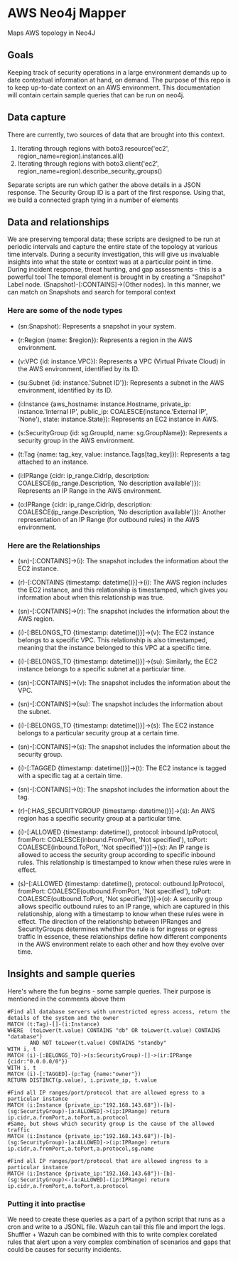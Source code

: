 # AWS Neo4j Mapper
Maps AWS topology in Neo4J 

## Goals
Keeping track of security operations in a large environment demands up to date contextual information at hand, on demand.
The purpose of this repo is to keep up-to-date context on an AWS environment. This documentation will contain certain sample queries that can be run on neo4j.

## Data capture
There are currently, two sources of data that are brought into this context. 
1.  Iterating through regions with  boto3.resource('ec2', region_name=region).instances.all()
2.  Iterating through regions with  boto3.client('ec2', region_name=region).describe_security_groups()

Separate scripts are run which gather the above details in a JSON response. The Security Group ID is a part of the first response. Using that, we build a connected graph tying in a number of elements


## Data and relationships

We are preserving temporal data; these scripts are designed to be run at periodic intervals and capture the entire state of the topology at various time intervals. During a security investigation, this will give us invaluable insights into what the state or context was at a particular point in time. During incident response, threat hunting, and  gap assessments - this is a powerful tool
The temporal element is brought in by creating a "Snapshot" Label node. (Snapshot)-[:CONTAINS]->(Other nodes). In this manner, we can match on Snapshots and search for temporal context

### Here are some of the node types

* (sn:Snapshot): Represents a snapshot in your system.
* (r:Region {name: $region}): Represents a region in the AWS environment.
* (v:VPC {id: instance.VPC}): Represents a VPC (Virtual Private Cloud) in the AWS environment, identified by its ID.
* (su:Subnet {id: instance.'Subnet ID'}): Represents a subnet in the AWS environment, identified by its ID.
* (i:Instance {aws_hostname: instance.Hostname, private_ip: instance.'Internal IP', public_ip: COALESCE(instance.'External IP', 'None'), state: instance.State}): Represents an EC2 instance in AWS.
* (s:SecurityGroup {id: sg.GroupId, name: sg.GroupName}): Represents a security group in the AWS environment.
* (t:Tag {name: tag_key, value: instance.Tags[tag_key]}): Represents a tag attached to an instance.

* (i:IPRange {cidr: ip_range.CidrIp, description: COALESCE(ip_range.Description, 'No description available')}): Represents an IP Range in the AWS environment.
* (o:IPRange {cidr: ip_range.CidrIp, description: COALESCE(ip_range.Description, 'No description available')}): Another representation of an IP Range (for outbound rules) in the AWS environment.

### Here are the Relationships

* (sn)-[:CONTAINS]->(i): The snapshot includes the information about the EC2 instance.
* (r)-[:CONTAINS {timestamp: datetime()}]->(i): The AWS region includes the EC2 instance, and this relationship is timestamped, which gives you information about when this relationship was true.
* (sn)-[:CONTAINS]->(r): The snapshot includes the information about the AWS region.
* (i)-[:BELONGS_TO {timestamp: datetime()}]->(v): The EC2 instance belongs to a specific VPC. This relationship is also timestamped, meaning that the instance belonged to this VPC at a specific time.
* (i)-[:BELONGS_TO {timestamp: datetime()}]->(su): Similarly, the EC2 instance belongs to a specific subnet at a particular time.
* (sn)-[:CONTAINS]->(v): The snapshot includes the information about the VPC.
* (sn)-[:CONTAINS]->(su): The snapshot includes the information about the subnet.
* (i)-[:BELONGS_TO {timestamp: datetime()}]->(s): The EC2 instance belongs to a particular security group at a certain time.
* (sn)-[:CONTAINS]->(s): The snapshot includes the information about the security group.
* (i)-[:TAGGED {timestamp: datetime()}]->(t): The EC2 instance is tagged with a specific tag at a certain time.
* (sn)-[:CONTAINS]->(t): The snapshot includes the information about the tag.


* (r)-[:HAS_SECURITYGROUP {timestamp: datetime()}]->(s): An AWS region has a specific security group at a particular time.
* (i)-[:ALLOWED {timestamp: datetime(), protocol: inbound.IpProtocol, fromPort: COALESCE(inbound.FromPort, 'Not specified'), toPort: COALESCE(inbound.ToPort, 'Not specified')}]->(s): An IP range is allowed to access the security group according to specific inbound rules. This relationship is timestamped to know when these rules were in effect.
* (s)-[:ALLOWED {timestamp: datetime(), protocol: outbound.IpProtocol, fromPort: COALESCE(outbound.FromPort, 'Not specified'), toPort: COALESCE(outbound.ToPort, 'Not specified')}]->(o): A security group allows specific outbound rules to an IP range, which are captured in this relationship, along with a timestamp to know when these rules were in effect.
The direction of the relationship between IPRanges and SecurityGroups determines whether the rule is for ingress or egress traffic
In essence, these relationships define how different components in the AWS environment relate to each other and how they evolve over time.

## Insights and sample queries

Here's where the fun begins - some sample queries. Their purpose is mentioned in the comments above them

```
#Find all database servers with unrestricted egress access, return the details of the system and the owner
MATCH (t:Tag)-[]-(i:Instance) 
WHERE  (toLower(t.value) CONTAINS "db" OR toLower(t.value) CONTAINS "database") 
       AND NOT toLower(t.value) CONTAINS "standby" 
WITH i, t
MATCH (i)-[:BELONGS_TO]->(s:SecurityGroup)-[]->(ir:IPRange {cidr:"0.0.0.0/0"}) 
WITH i, t
MATCH (i)-[:TAGGED]-(p:Tag {name:"owner"})   
RETURN DISTINCT(p.value), i.private_ip, t.value
```

```
#Find all IP ranges/port/protocol that are allowed egress to a particular instance
MATCH (i:Instance {private_ip:"192.168.143.68"})-[b]-(sg:SecurityGroup)-[a:ALLOWED]->(ip:IPRange) return ip.cidr,a.fromPort,a.toPort,a.protocol
#Same, but shows which security group is the cause of the allowed traffic
MATCH (i:Instance {private_ip:"192.168.143.68"})-[b]-(sg:SecurityGroup)-[a:ALLOWED]->(ip:IPRange) return ip.cidr,a.fromPort,a.toPort,a.protocol,sg.name 
```


```
#Find all IP ranges/port/protocol that are allowed ingress to a particular instance
MATCH (i:Instance {private_ip:"192.168.143.68"})-[b]-(sg:SecurityGroup)<-[a:ALLOWED]-(ip:IPRange) return ip.cidr,a.fromPort,a.toPort,a.protocol
```

### Putting it into practise
We need to create these queries as a part of a python script that runs as a cron and write to a JSONL file. Wazuh can tail this file and import the logs.
Shuffler + Wazuh can be combined with this to write complex corelated rules that alert upon a very complex combination of scenarios and gaps that  could be causes for security incidents.
